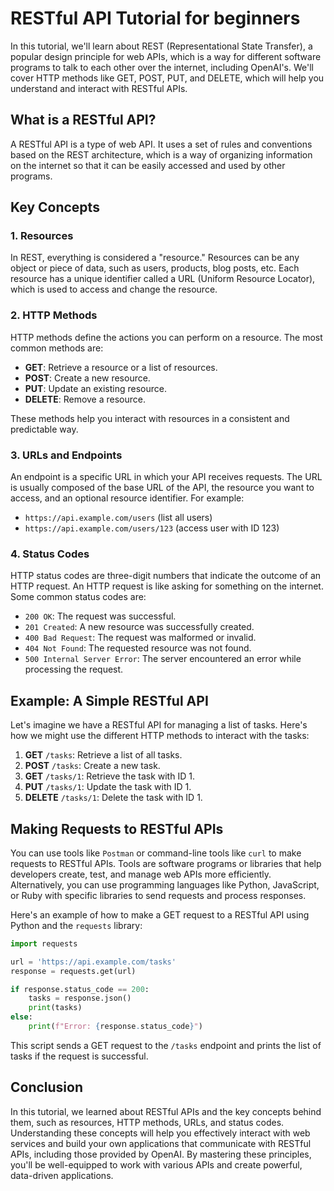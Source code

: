 # RESTful API Tutorial for beginners

In this tutorial, we'll learn about REST (Representational State Transfer), a popular design
principle for web APIs, which is a way for different software programs 
to talk to each other over the internet, including OpenAI's. We'll cover HTTP methods 
like GET, POST, PUT, and DELETE, which will help you understand and interact with RESTful APIs.

## What is a RESTful API?

A RESTful API is a type of web API. It uses a set of rules and conventions based on the REST architecture, which
is a way of organizing information on the internet so that it can be easily accessed and used by other programs. 


## Key Concepts

### 1. Resources

In REST, everything is considered a "resource." Resources can be any object or piece of data, such
as users, products, blog posts, etc. Each resource has a unique identifier called a URL (Uniform
Resource Locator), which is used to access and change the resource.

### 2. HTTP Methods

HTTP methods define the actions you can perform on a resource. The most common methods are:

- **GET**: Retrieve a resource or a list of resources.
- **POST**: Create a new resource.
- **PUT**: Update an existing resource.
- **DELETE**: Remove a resource.

These methods help you interact with resources in a consistent and predictable way.

### 3. URLs and Endpoints

An endpoint is a specific URL in which your API receives requests. The URL is usually composed of the
base URL of the API, the resource you want to access, and an optional resource identifier. For
example:

- `https://api.example.com/users` (list all users)
- `https://api.example.com/users/123` (access user with ID 123)

### 4. Status Codes

HTTP status codes are three-digit numbers that indicate the outcome of an HTTP request. An HTTP request is like asking for something on the internet.  Some common
status codes are:

- `200 OK`: The request was successful.
- `201 Created`: A new resource was successfully created.
- `400 Bad Request`: The request was malformed or invalid.
- `404 Not Found`: The requested resource was not found.
- `500 Internal Server Error`: The server encountered an error while processing the request.

## Example: A Simple RESTful API

Let's imagine we have a RESTful API for managing a list of tasks. Here's how we might use the
different HTTP methods to interact with the tasks:

1. **GET** `/tasks`: Retrieve a list of all tasks.
1. **POST** `/tasks`: Create a new task.
1. **GET** `/tasks/1`: Retrieve the task with ID 1.
1. **PUT** `/tasks/1`: Update the task with ID 1.
1. **DELETE** `/tasks/1`: Delete the task with ID 1.

## Making Requests to RESTful APIs

You can use tools like `Postman` or command-line tools like `curl` to make requests to RESTful APIs. 
Tools are software programs or libraries that help developers create, test, and manage web APIs more efficiently.
Alternatively, you can use programming languages like Python, JavaScript, or Ruby with specific
libraries to send requests and process responses.

Here's an example of how to make a GET request to a RESTful API using Python and the `requests`
library:

```python
import requests

url = 'https://api.example.com/tasks'
response = requests.get(url)

if response.status_code == 200:
    tasks = response.json()
    print(tasks)
else:
    print(f"Error: {response.status_code}")
```

This script sends a GET request to the `/tasks` endpoint and prints the list of tasks if the request
is successful.

## Conclusion

In this tutorial, we learned about RESTful APIs and the key concepts behind them, such as resources,
HTTP methods, URLs, and status codes. Understanding these concepts will help you effectively
interact with web services and build your own applications that communicate with RESTful APIs,
including those provided by OpenAI. By mastering these principles, you'll be well-equipped to work
with various APIs and create powerful, data-driven applications.
